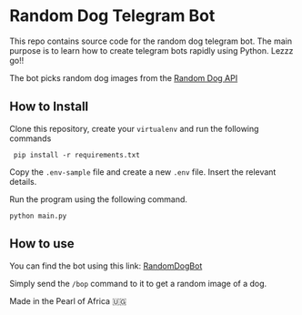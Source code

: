 # Random Dog Telegram Bot 

This repo contains source code for the random dog telegram bot. The main purpose is to learn how to create telegram bots rapidly using Python. Lezzz go!! 

The bot picks random dog images from the [Random Dog API](https://random.dog/)

## How to Install

Clone this repository, create your `virtualenv` and run the following commands

` pip install -r requirements.txt` 

Copy the `.env-sample` file and create a new `.env` file. Insert the relevant details. 

Run the program using the following command.

` python main.py ` 

## How to use

You can find the bot using this link: [RandomDogBot](https://t.me/DogRandomBot)

Simply send the `/bop` command to it to get a random image of a dog. 

Made in the Pearl of Africa 🇺🇬

